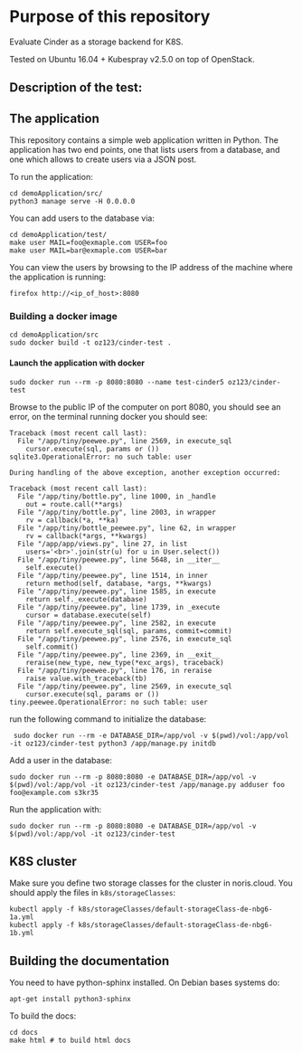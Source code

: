 Purpose of this repository
==========================

Evaluate Cinder as a storage backend for K8S.

Tested on Ubuntu 16.04 + Kubespray v2.5.0 on top of OpenStack.


Description of the test:
------------------------


## The application

This repository contains a simple web application written in Python.
The application has two end points, one that lists users from a database, and one
which allows to create users via a JSON post.

To run the application:

```
cd demoApplication/src/
python3 manage serve -H 0.0.0.0
```

You can add users to the database via:

```
cd demoApplication/test/
make user MAIL=foo@exmaple.com USER=foo
make user MAIL=bar@exmaple.com USER=bar
```

You can view the users by browsing to the IP address of the machine where the application is running:

```
firefox http://<ip_of_host>:8080
```

### Building a docker image

```
cd demoApplication/src
sudo docker build -t oz123/cinder-test .
```

#### Launch the application with docker

```
sudo docker run --rm -p 8080:8080 --name test-cinder5 oz123/cinder-test
```

Browse to the public IP of the computer on port 8080, you should see an error, 
on the terminal running docker you should see:

```
Traceback (most recent call last):
  File "/app/tiny/peewee.py", line 2569, in execute_sql
    cursor.execute(sql, params or ())
sqlite3.OperationalError: no such table: user

During handling of the above exception, another exception occurred:

Traceback (most recent call last):
  File "/app/tiny/bottle.py", line 1000, in _handle
    out = route.call(**args)
  File "/app/tiny/bottle.py", line 2003, in wrapper
    rv = callback(*a, **ka)
  File "/app/tiny/bottle_peewee.py", line 62, in wrapper
    rv = callback(*args, **kwargs)
  File "/app/app/views.py", line 27, in list
    users='<br>'.join(str(u) for u in User.select())
  File "/app/tiny/peewee.py", line 5648, in __iter__
    self.execute()
  File "/app/tiny/peewee.py", line 1514, in inner
    return method(self, database, *args, **kwargs)
  File "/app/tiny/peewee.py", line 1585, in execute
    return self._execute(database)
  File "/app/tiny/peewee.py", line 1739, in _execute
    cursor = database.execute(self)
  File "/app/tiny/peewee.py", line 2582, in execute
    return self.execute_sql(sql, params, commit=commit)
  File "/app/tiny/peewee.py", line 2576, in execute_sql
    self.commit()
  File "/app/tiny/peewee.py", line 2369, in __exit__
    reraise(new_type, new_type(*exc_args), traceback)
  File "/app/tiny/peewee.py", line 176, in reraise
    raise value.with_traceback(tb)
  File "/app/tiny/peewee.py", line 2569, in execute_sql
    cursor.execute(sql, params or ())
tiny.peewee.OperationalError: no such table: user
```

run the following command to initialize the database:

```
 sudo docker run --rm -e DATABASE_DIR=/app/vol -v $(pwd)/vol:/app/vol -it oz123/cinder-test python3 /app/manage.py initdb
```

Add a user in the database:

```
sudo docker run --rm -p 8080:8080 -e DATABASE_DIR=/app/vol -v $(pwd)/vol:/app/vol -it oz123/cinder-test /app/manage.py adduser foo foo@example.com s3kr35
```

Run the application with:

```
sudo docker run --rm -p 8080:8080 -e DATABASE_DIR=/app/vol -v $(pwd)/vol:/app/vol -it oz123/cinder-test
```

K8S cluster
-----------

Make sure you define two storage classes for the cluster in noris.cloud.
You should apply the files in `k8s/storageClasses`:

```
kubectl apply -f k8s/storageClasses/default-storageClass-de-nbg6-1a.yml
kubectl apply -f k8s/storageClasses/default-storageClass-de-nbg6-1b.yml
```

Building the documentation
--------------------------

You need to have python-sphinx installed. On Debian bases systems do:
```
apt-get install python3-sphinx
```

To build the docs:

```
cd docs
make html # to build html docs
```

